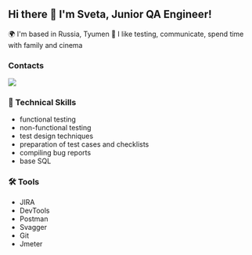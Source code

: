 ## Hi there 👋 I'm Sveta, Junior QA Engineer!

🌍 I'm based in Russia, Tyumen
🤩 I like testing, communicate, spend time with family and cinema

### Contacts
<p>
     <a href="https://t.me/Svetlanasku13">
       <img src="https://img.shields.io/badge/Telegram-2CA5E0?style=for-the-badge&logo=telegram&logoColor=white"/>
   </a>
</p>

### 🦾 Technical Skills
* functional testing
* non-functional testing
* test design techniques
* preparation of test cases and checklists
* compiling bug reports
* base SQL

 ### 🛠 Tools
* JIRA
* DevTools
* Postman
* Svagger
* Git
* Jmeter

